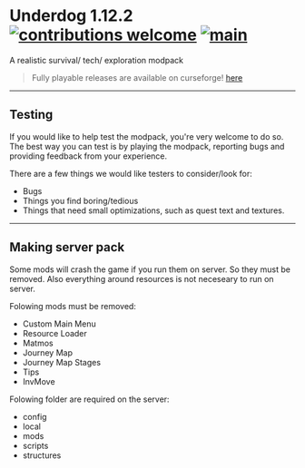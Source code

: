 # Underdog 1.12.2 [![contributions welcome](https://img.shields.io/badge/contributions-welcome-brightgreen.svg?style=flat)](https://github.com/juraj-hrivnak/Underdog/projects/3) [![main](https://github.com/juraj-hrivnak/Underdog/actions/workflows/main.yml/badge.svg)](https://github.com/juraj-hrivnak/Underdog/actions/workflows/main.yml)
A realistic survival/  tech/ exploration modpack

> Fully playable releases are available on curseforge!
> [here](https://www.curseforge.com/minecraft/modpacks/underdog)

<hr></hr>

## Testing

If you would like to help test the modpack, you're very welcome to do so.
The best way you can test is by playing the modpack, reporting bugs and providing feedback from your experience.

There are a few things we would like testers to consider/look for:

-   Bugs
-   Things you find boring/tedious
-   Things that need small optimizations, such as quest text and textures.

***
## Making server pack

Some mods will crash the game if you run them on server. So they must be removed.
Also everything around resources is not neceseary to run on server.

Folowing mods must be removed:
- Custom Main Menu
- Resource Loader
- Matmos
- Journey Map
- Journey Map Stages
- Tips
- InvMove

Folowing folder are required on the server:
- config
- local
- mods
- scripts
- structures
